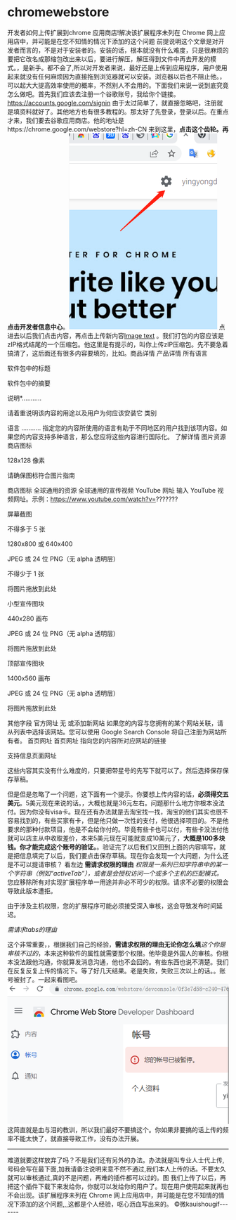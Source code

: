 # chromewebstore
开发者如何上传扩展到chrome 应用商店!解决该扩展程序未列在 Chrome 网上应用店中，并可能是在您不知情的情况下添加的这个问题
前提说明这个文章是对开发者而言的，不是对于安装者的。安装的话，根本就没有什么难度，只是很麻烦的要把它改名成那缩包改出来以后，要进行解压，解压得到文件中再去开发的模式。，是新手。都不会了,所以对开发者来说，最好还是上传到应用程序，用户使用起来就没有任何麻烦因为直接拖到浏览器就可以安装。浏览器以后也不阻止他。，可以起大大提高效率使用的概率，不然别人不会用的。下面我们来说一说到底究竟怎么做吧。首先我们应该去注册一个谷歌账号，我给你个链接。https://accounts.google.com/signin 由于太过简单了，就直接忽略吧，注册就是填资料就好了。其他地方也有很多教程的。那太好了先登录，登录以后。在重点才来，我们要去谷歌应用商店。他的地址是https://chrome.google.com/webstore?hl=zh-CN 来到这里，**点击这个齿轮。再点击开发者信息中心**。![Image text](https://github.com/fanbaovpn/chromewebstore/blob/main/chilun.png) 点进去以后我们点击内容，再点击上传新内容[Image text](https://github.com/fanbaovpn/chromewebstore/blob/main/xuanzhe.png) 。我们打包的内容应该是zIP格式结尾的一个压缩包。他这里是有提示的，叫你上传zIP压缩包。先不要急着搞清了，这后面还有很多内容要填的，比如。商品详情
产品详情
所有语言

软件包中的标题



软件包中的摘要


说明*...........

请着重说明该内容的用途以及用户为何应该安装它
类别

语言
...........
指定您的内容所使用的语言有助于不同地区的用户找到该项内容。如果您的内容支持多种语言，那么您应将这些内容进行国际化。 了解详情
图片资源
商店图标

128x128 像素

请确保图标符合图片指南

商店图标
全球通用的资源
全球通用的宣传视频
YouTube 网址
输入 YouTube 视频网址。示例：https://www.youtube.com/watch?v=???????

屏幕截图

不得多于 5 张

1280x800 或 640x400

JPEG 或 24 位 PNG（无 alpha 透明层）

不得少于 1 张

将图片拖放到此处

小型宣传图块

440x280 画布

JPEG 或 24 位 PNG（无 alpha 透明层）

将图片拖放到此处

顶部宣传图块

1400x560 画布

JPEG 或 24 位 PNG（无 alpha 透明层）

将图片拖放到此处

其他字段
官方网址
无
或添加新网站
如果您的内容与您拥有的某个网站关联，请从列表中选择该网站。您可以使用 Google Search Console 将自己注册为网站所有者。
首页网址
首页网址
指向您的内容所对应网站的链接

支持信息页面网址

这些内容其实没有什么难度的，只要把带星号的先写下就可以了。然后选择保存保存草稿。

但是但是忽略了一个问题，这下面有一个提示。你要想上传内容的话，**必须得交五美元**。5美元现在来说的话。，大概也就是36元左右。问题那什么地方你根本没法付。因为你没有visa卡。现在还有办法就是去淘宝找一找，淘宝的他们其实也很不容易找到的，有些买家有卡，但是他只做一次性的支付，他很选择项目的。不是他要求的那种付款项目，他是不会给你付的。毕竟有些卡也可以付，有些卡没法付他就可以店主从中收取差价，本来5美元现在可能就变成10美元了，**大概是100多块钱。你才能完成这个账号的验证。**。验证完了以后我们又回到上面的内容填写，就是把信息填完了以后，我们要点击保存草稿。现在你会发现一个大问题，为什么还是不可以提请审核？
看左边
**需请求权限的理由**
_权限是一系列已知字符串中的某一个字符串（例如“activeTab”），或者是会授权访问一个或多个主机的匹配模式。_
您应移除所有对实现扩展程序单一用途并非必不可少的权限。请求不必要的权限会导致此版本遭拒。

由于涉及主机权限，您的扩展程序可能必须接受深入审核，这会导致发布时间延迟。

*需请求tabs的理由*

这个非常重要，，根据我们自己的经验，**需请求权限的理由无论你怎么填**_这个你是审核不过的_，本来这种软件的属性就需要那个权限。他毕竟是外国人的审核。你根本没法跟他沟通，你就算发消息沟通，他也不会回的。有些东西也说不清楚。我们在反复反复上传的情况下。等了好几天结果。老是失败，失败三次以上的话。。账号被封了。一起来看图吧。![Image text](https://github.com/fanbaovpn/chromewebstore/blob/main/tingyong.png)
这简直就是血与泪的教训，所以我们最好不要搞这个。你如果非要搞的话上传的频率不能太快了，就直接导致工作，没有办法开展。

--------------------------------
难道就要这样放弃了吗？不是我们还有另外的办法。办法就是叫专业人士代上传,号码会写在最下面,加我请备注说明来意不然不通过,我们本人上传的话。不要太久就可以审核通过,真的不是问题，再难的插件都可以过的。图
我们上传了以后，再把这个插件下载下来发给你，你就可以发给你的用户了。现在用户使用起来就再也不会出现。该扩展程序未列在 Chrome 网上应用店中，并可能是在您不知情的情况下添加的这个问题,,,这都是个人经验，呕心沥血写出来的。
©微kauishougif-------

